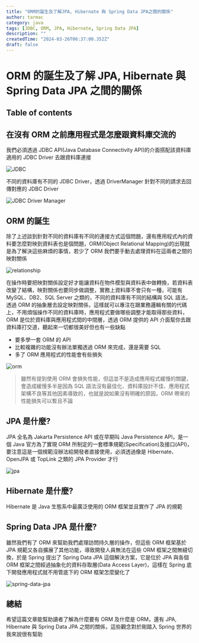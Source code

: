 ```yaml
---
title: "ORM的誕生及了解JPA, Hibernate 與 Spring Data JPA之間的關係"
author: tarmac
category: java
tags: [JDBC, ORM, JPA, Hibernate, Spring Data JPA]
description: ""
createdTime: "2024-03-26T06:37:00.352Z"
draft: false
---
```


# ORM 的誕生及了解 JPA, Hibernate 與 Spring Data JPA 之間的關係

## Table of contents

## 在沒有 ORM 之前應用程式是怎麼跟資料庫交流的

我們必須透過 JDBC API(Java Database Connectivity API)的介面搭配該資料庫適用的 JDBC Driver 去跟資料庫連接

![JDBC](/public/diagrams/orm-is-born/jdbc.png)

不同的資料庫有不同的 JDBC Driver，透過 DriverManager 針對不同的請求去回傳對應的 JDBC Driver

![JDBC Driver Manager](/public/diagrams/orm-is-born/jdbc-driver-manager.png)

## ORM 的誕生

除了上述談到針對不同的資料庫有不同的連接方式這個問題，還有應用程式內的資料要怎麼對映到資料表也是個問題，ORM(Object Relational Mapping)的出現就是為了解決這些麻煩的事情，若少了 ORM 我們要手動去處理資料在這兩者之間的映對關係

![relationship](/public/diagrams/orm-is-born/relationship.png)

在操作時要把映對關係設定好才能讓資料在物件模型與資料表中做轉換，若資料表改變了結構，映對關係也要同步做調整，實務上資料庫不會只有一種，可能有 MySQL、DB2、SQL Server 之類的，不同的資料庫有不同的結構與 SQL 語法，透過 ORM 的抽象層去設定映對關係，這樣就可以專注在跟業務邏輯有關的代碼上，不用煩惱操作不同的資料庫時，應用程式要做哪些調整才能取得那些資料，ORM 是位於資料庫與應用程式間的中間層，透過 ORM 提供的 API 介面幫你去跟資料庫打交道，聽起來一切都很美好但也有一些缺點

- 要多學一套 ORM 的 API
- 比較複雜的功能沒有辦法單獨透過 ORM 來完成，還是需要 SQL
- 多了 ORM 應用程式的性能會有些損失

![orm](/public/diagrams/orm-is-born/orm.png)

> 雖然有提到使用 ORM 會損失性能，但這並不是造成應用程式緩慢的關鍵，會造成緩慢多半是因為 SQL 語法沒有最佳化、資料庫設計不佳、應用程式架構不良等其他因素導致的，也就是說如果沒有明確的原因，ORM 帶來的性能損失可以暫且不論

## JPA 是什麼?

JPA 全名為 Jakarta Persistence API 或在早期叫 Java Persistence API，是一個 Java 官方為了實現 ORM 所制定的一套標準規範(Specification)及接口(API)，要注意這是一個規範沒辦法給開發者直接使用，必須透過像是 Hibernate、OpenJPA 或 TopLink 之類的 JPA Provider 才行

![jpa](/public/diagrams/orm-is-born/jpa.png)

## Hibernate 是什麼?

Hibernate 是 Java 生態系中最廣泛使用的 ORM 框架並且實作了 JPA 的規範

## Spring Data JPA 是什麼?

雖然我們有了 ORM 來幫助我們處理訪問持久層的操作，但這些 ORM 框架基於 JPA 規範又各自擴展了其他功能，導致開發人員無法在這些 ORM 框架之間無縫切換，於是 Spring 提出了 Spring Data JPA 這個解決方案，它是位於 JPA 與各個 ORM 框架之間經過抽象化的資料存取層(Data Access Layer)，這樣在 Spring 底下開發應用程式就不用管底下的 ORM 框架怎麼變化了

![spring-data-jpa](/public/diagrams/orm-is-born/spring-data-jpa.png)

## 總結

希望這篇文章能幫助讀者了解為什麼要有 ORM 及什麼是 ORM，還有 JPA, Hibernate 與 Spring Data JPA 之間的關係，這些觀念對於剛踏入 Spring 世界的我來說很有幫助
